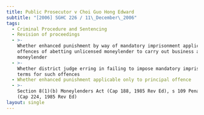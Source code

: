 ```yaml
---
title: Public Prosecutor v Choi Guo Hong Edward
subtitle: "[2006] SGHC 226 / 11\_December\_2006"
tags:
  - Criminal Procedure and Sentencing
  - Revision of proceedings
  - >-
    Whether enhanced punishment by way of mandatory imprisonment applicable to
    offences of abetting unlicensed moneylender to carry out business as
    moneylender
  - >-
    Whether district judge erring in failing to impose mandatory imprisonment
    terms for such offences
  - Whether enhanced punishment applicable only to principal offence
  - >-
    Section 8(1)(b) Moneylenders Act (Cap 188, 1985 Rev Ed), s 109 Penal Code
    (Cap 224, 1985 Rev Ed)
layout: single
---
```


